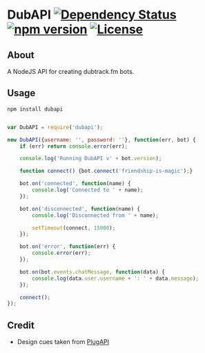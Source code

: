 # DubAPI [![][depbadge]][deplink] [![][npmbadge]][npmlink] [![][licbadge]][liclink]

## About

A NodeJS API for creating dubtrack.fm bots.

## Usage

```
npm install dubapi
```

```javascript

var DubAPI = require('dubapi');

new DubAPI({username: '', password: ''}, function(err, bot) {
    if (err) return console.error(err);

    console.log('Running DubAPI v' + bot.version);

    function connect() {bot.connect('friendship-is-magic');}

    bot.on('connected', function(name) {
        console.log('Connected to ' + name);
    });

    bot.on('disconnected', function(name) {
        console.log('Disconnected from ' + name);

        setTimeout(connect, 15000);
    });

    bot.on('error', function(err) {
        console.error(err);
    });

    bot.on(bot.events.chatMessage, function(data) {
        console.log(data.user.username + ': ' + data.message);
    });

    connect();
});

```
## Credit

- Design cues taken from [PlugAPI](https://github.com/plugCubed/plugAPI)

[deplink]: https://david-dm.org/anjanms/DubAPI
[depbadge]: https://img.shields.io/david/anjanms/DubAPI.svg "Dependency Status"

[npmlink]: https://www.npmjs.com/package/dubapi
[npmbadge]: https://img.shields.io/npm/v/dubapi.svg "npm version"

[liclink]: https://github.com/anjanms/DubAPI/blob/master/LICENSE.md
[licbadge]: https://img.shields.io/npm/l/dubapi.svg "License"

